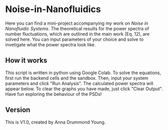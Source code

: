 # Noise-in-Nanofluidics

Here you can find a mini-project accompanying my work on _Noise in Nanofluidic Systems_. The theoretical results for the power spectra of number fluctuations, which are outlined in the main work (Eq. 12), are solved here. You can input parameters of your choice and solve to invetigate what the power spectra look like.

## How it works

This script is written in python using Google Colab. To solve the equations, first run the backend cells and the sandbox. Then, input your system parameters and click "Run Analysis". The calculated power spectra will appear below. To clear the graphs you have made, just click "Clear Output". Have fun exploring the behaviour of the PSDs!

## Version

This is V1.0, created by Anna Drummond Young.

